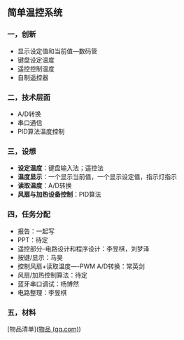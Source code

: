 ## 简单温控系统

### 一，创新

*   显示设定值和当前值—数码管
*   键盘设定温度
*   遥控控制温度
*   自制遥控器

### 二，技术层面

*   A/D转换
*   串口通信
*   PID算法温度控制

### 三，设想

*   **设定温度**：键盘输入法；遥控法
*   **温度显示**：一个显示当前值，一个显示设定值，指示灯指示
*   **读取温度**：A/D转换
*   **风扇与加热设备控制**：PID算法

### 四，任务分配

*   报告：一起写
*   PPT：待定
*   遥控部分–电路设计和程序设计：李昱棋，刘梦泽
*   按键/显示：马昊
*   控制风扇+读取温度—-PWM  A/D转换：常英剑
*   风扇/加热控制算法：待定
*   蓝牙串口调试：杨博然
*   电路整理：李昱棋

### 五，材料

[物品清单]([物品 (qq.com)](https://docs.qq.com/sheet/DU2lkakxWcFdqTlZT?tab=BB08J2))